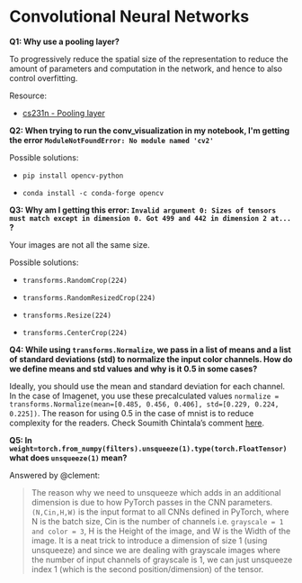 # Convolutional Neural Networks

**Q1: Why use a pooling layer?**

To progressively reduce the spatial size of the representation to reduce the amount of parameters and computation in the network, and hence to also control overfitting.

Resource:

-  [cs231n - Pooling layer](http://cs231n.github.io/convolutional-networks/#pool)

**Q2: When trying to run the conv_visualization in my notebook, I'm getting the error `ModuleNotFoundError: No module named 'cv2'`**

Possible solutions:

-  `pip install opencv-python`

-  `conda install -c conda-forge opencv`

**Q3: Why am I getting this error: `Invalid argument 0: Sizes of tensors must match except in dimension 0. Got 499 and 442 in dimension 2 at...` ?**

Your images are not all the same size.

Possible solutions:

-  `transforms.RandomCrop(224)`

-  `transforms.RandomResizedCrop(224)`

- `transforms.Resize(224)`

- `transforms.CenterCrop(224)`

**Q4: While using `transforms.Normalize`, we pass in a list of means and a list of standard deviations (std) to normalize the input color channels. How do we define means and std values and why is it 0.5 in some cases?**

Ideally, you should use the mean and standard deviation for each channel. In the case of Imagenet, you use these precalculated values `normalize = transforms.Normalize(mean=[0.485, 0.456, 0.406], std=[0.229, 0.224, 0.225])`. The reason for using 0.5 in the case of mnist is to reduce complexity for the readers. Check Soumith Chintala’s comment [here]( https://discuss.pytorch.org/t/normalization-in-the-mnist-example/457/7).

**Q5: In `weight=torch.from_numpy(filters).unsqueeze(1).type(torch.FloatTensor)` what does `unsqueeze(1)` mean?**

Answered by @clement:

>The reason why we need to unsqueeze which adds in an additional dimension is due to how PyTorch passes in the CNN parameters.`(N,Cin,H,W)` is the input format to all CNNs defined in PyTorch, where N is the batch size, Cin is the number of channels i.e. `grayscale = 1 and color = 3`, H is the Height of the image, and W is the Width of the image. It is a neat trick to introduce a dimension of size 1 (using unsqueeze) and since we are dealing with grayscale images where the number of input channels of grayscale is 1, we can just unsqueeze index 1 (which is the second position/dimension) of the tensor.

